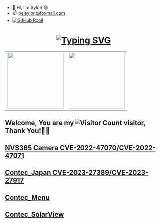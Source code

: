 
- 👋 Hi, I’m Sylon 😄
- 📫 peisylon@foxmail.com
- [![GitHub RcoIl](https://img.shields.io/github/followers/Sylon001?label=follower%20github&style=flat-square)](https://github.com/Sylon001)


<h1 align="center">
<a href="https://git.io/typing-svg"><img src="https://readme-typing-svg.herokuapp.com?font=Exo+2&pause=1000&color=F71A33&background=712DFF00&center=true&width=435&lines=Welcome+to+my+home+page+📝;I+am+Sylon+😄;I+guess+you+are+a+hacker+%F0%9F%A4%94;Nice+to+meet+you+%F0%9F%98%9D;Hope+there+is+something+you+need+%F0%9F%8E%81" alt="Typing SVG" /></a>
</h1> 
  


<!---
![github统计](https://stats.justsong.cn/api/github?username=Sylon001&theme=dark&lang=en)

![Top Langs](https://github-readme-stats.vercel.app/api/top-langs/?username=Sylon001&layout=compact&theme=tokyonight)

![all-smile's GitHub stats](https://github-readme-stats.vercel.app/api?username=Sylon001&show_icons=true&theme=tokyonight)
--->

<center>
  <table>
    <tr>
        <td><img height="180px" align="center" src="https://github-readme-stats.vercel.app/api?username=Sylon001&theme=gruvbox&show_icons=true&count_private=true" /></td>
        <td><img height="180px" align="center" src="https://github-readme-stats.vercel.app/api/top-langs/?username=Sylon001&hide=html,css,javascript&layout=compact&theme=gruvbox" /></td>
    </tr>   
  </table>
</center> 


## Welcome, You are my ![Visitor Count](https://profile-counter.glitch.me/Sylon001/count.svg) visitor, Thank You!🎉🎉

  
## [NVS365 Camera CVE-2022-47070/CVE-2022-47071](https://github.com/Sylon001/NVS-365-Camera/)

## [Contec_Japan  CVE-2023-27389/CVE-2023-27917](https://github.com/Sylon001/contec_japan/)

## [Contec_Menu](https://github.com/Sylon001/Contec_Menu/)

## [Contec_SolarView](https://github.com/Sylon001/Contec_SolarView/)

<!---
## [NVS365 Camera CVE-2022-47070/CVE-2022-47071](https://github.com/Sylon001/NVS-365-Camera/) ![GitHub仓库信息卡片](https://github-stats.ubrong.com/api/pin/?username=Sylon001&repo=NVS-365-Camera&theme=dark)

## [Contec_Japan](https://github.com/Sylon001/contec_japan/) ![GitHub仓库信息卡片](https://github-stats.ubrong.com/api/pin/?username=Sylon001&repo=contec_japan&theme=dark)

## [All-Defense-Tool](https://github.com/Sylon001/All-Defense-Tool) ![GitHub仓库信息卡片](https://github-stats.ubrong.com/api/pin/?username=Sylon001&repo=All-Defense-Tool&theme=dark)


Sylon001/Sylon001 is a ✨ special ✨ repository because its `README.md` (this file) appears on your GitHub profile.
You can click the Preview link to take a look at your changes.
--->
